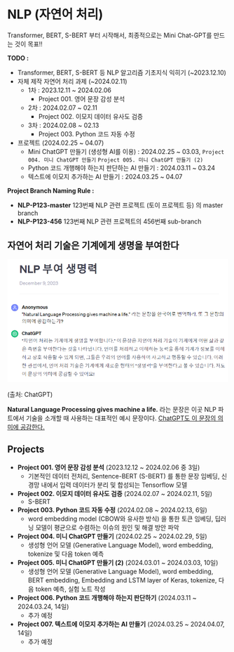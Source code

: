 # NLP (자연어 처리)

Transformer, BERT, S-BERT 부터 시작해서, 최종적으로는 Mini Chat-GPT를 만드는 것이 목표!!

**TODO :**
* Transformer, BERT, S-BERT 등 NLP 알고리즘 기초지식 익히기 (~2023.12.10)
* 자체 제작 자연어 처리 과제 (~2024.02.11)
  * 1차 : 2023.12.11 ~ 2024.02.06
    * Project 001. 영어 문장 감성 분석
  * 2차 : 2024.02.07 ~ 02.11
    * Project 002. 이모지 데이터 유사도 검증
  * 3차 : 2024.02.08 ~ 02.13
    * Project 003. Python 코드 자동 수정
* 프로젝트 (2024.02.25 ~ 04.07)
  * Mini ChatGPT 만들기 (생성형 AI를 이용) : 2024.02.25 ~ 03.03, ```Project 004. 미니 ChatGPT 만들기``` ```Project 005. 미니 ChatGPT 만들기 (2)```
  * Python 코드 개행해야 하는지 판단하는 AI 만들기 : 2024.03.11 ~ 03.24
  * 텍스트에 이모지 추가하는 AI 만들기 : 2024.03.25 ~ 04.07

**Project Branch Naming Rule :**
* **NLP-P123-master** 123번째 NLP 관련 프로젝트 (토이 프로젝트 등) 의 master branch 
* **NLP-P123-456** 123번째 NLP 관련 프로젝트의 456번째 sub-branch

## 자연어 처리 기술은 기계에게 생명을 부여한다
![ChatGPT](NLP_예시문장_ChatGPT.PNG)

(출처: ChatGPT)

**Natural Language Processing gives machine a life.** 라는 문장은 이곳 NLP 파트에서 기술을 소개할 때 사용하는 대표적인 예시 문장이다. [ChatGPT도 이 문장의 의미에 공감한다.](https://chat.openai.com/share/3f608c85-58d1-4500-ad4c-7a99b045f2e6)

## Projects
* **Project 001. 영어 문장 감성 분석** (2023.12.12 ~ 2024.02.06 중 3일)
  * 기본적인 데이터 전처리, Sentence-BERT (S-BERT) 를 통한 문장 임베딩, 신경망 내에서 입력 데이터가 분리 및 합성되는 Tensorflow 모델
* **Project 002. 이모지 데이터 유사도 검증** (2024.02.07 ~ 2024.02.11, 5일)
  * S-BERT
* **Project 003. Python 코드 자동 수정** (2024.02.08 ~ 2024.02.13, 6일)
  * word embedding model (CBOW와 유사한 방식) 을 통한 토큰 임베딩, 딥러닝 모델이 평균으로 수렴하는 이슈의 원인 및 해결 방안 파악
* **Project 004. 미니 ChatGPT 만들기** (2024.02.25 ~ 2024.02.29, 5일)
  * 생성형 언어 모델 (Generative Language Model), word embedding, tokenize 및 다음 token 예측
* **Project 005. 미니 ChatGPT 만들기 (2)** (2024.03.01 ~ 2024.03.03, 10일)
  * 생성형 언어 모델 (Generative Language Model), word embedding, BERT embedding, Embedding and LSTM layer of Keras, tokenize, 다음 token 예측, 실험 노트 작성
* **Project 006. Python 코드 개행해야 하는지 판단하기** (2024.03.11 ~ 2024.03.24, 14일)
  * 추가 예정
* **Project 007. 텍스트에 이모지 추가하는 AI 만들기** (2024.03.25 ~ 2024.04.07, 14일)
  * 추가 예정